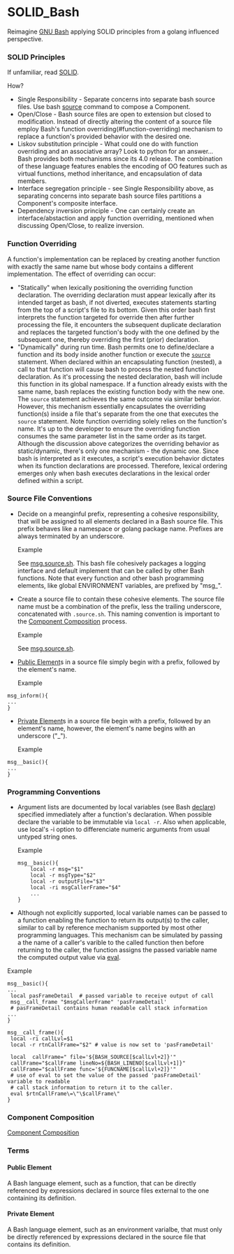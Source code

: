 # SOLID_Bash
Reimagine [GNU Bash](https://www.gnu.org/software/bash/) applying SOLID principles from a golang influenced perspective.

### SOLID Principles
If unfamiliar, read [SOLID](https://en.wikipedia.org/wiki/SOLID_(object-oriented_design)).

How?
+ Single Responsibility - Separate concerns into separate bash source files.  Use bash [source](https://en.wikipedia.org/wiki/Source_(command)) command to compose a Component.   
+ Open/Close - Bash source files are open to extension but closed to modification.  Instead of directly altering the content of a source file employ Bash's function overriding(#function-overriding) mechanism to replace a function's provided behavior with the desired one.
+ Liskov substitution principle - What could one do with function overriding and an associative array?  Look to python for an answer...  Bash provides both mechanisms since its 4.0 release.  The combination of these language features enables the encoding of OO features such as virtual functions, method inheritance, and encapsulation of data members. 
+ Interface segregation principle - see Single Responsibility above, as separating concerns into separate bash source files partitions a Component's composite interface.
+ Dependency inversion principle - One can certainly create an interface/abstaction and apply function overriding, mentioned when discussing Open/Close, to realize inversion. 

### Function Overriding ###
A function's implementation can be replaced by creating another function with exactly the same name but whose body contains a different implementation.  The effect of overriding can occur:
+ "Statically" when lexically positioning the overriding function declaration.  The overriding declaration must appear lexically after its intended target as bash, if not diverted, executes statements starting from the top of a script's file to its bottom.  Given this order bash first interprets the function targeted for override then after further processing the file, it encounters the subsequent duplicate declaration and replaces the targeted function's body with the one defined by the subsequent one, thereby overriding the first (prior) declaration. 
+ "Dynamically" during run time.  Bash permits one to define/declare a function and its body inside another function or execute the [```source```](https://www.gnu.org/software/bash/manual/bash.html) statement.  When declared within an encapsulating function (nested), a call to that function will cause bash to process the nested function declaration.  As it's processing the nested declaration, bash will include this function in its global namespace.  If a function already exists with the same name, bash replaces the existing function body with the new one.  The ```source``` statement achieves the same outcome via similar behavior.  However, this mechanism essentially encapsulates the overriding function(s) inside a file that's separate from the one that executes the ```source``` statement. 
Note function overriding solely relies on the function's name.  It's up to the developer to ensure the overriding function consumes the same parameter list in the same order as its target.  Although the discussion above categorizes the overriding behavior as static/dynamic, there's only one mechanism - the dynamic one.  Since bash is interpreted as it executes, a script's execution behavior dictates when its function declarations are processed.  Therefore, lexical ordering emerges only when bash executes declarations in the lexical order defined within a script.
 ### Source File Conventions
 + Decide on a meanginful prefix, representing a cohesive responsibility, that will be assigned to all elements declared in a Bash source file.  This prefix behaves like a namespace or golang package name.  Prefixes are always terminated by an underscore.
 
    Example
    
    See [msg.source.sh](https://github.com/WhisperingChaos/msg.source.sh/blob/master/component/msg.source.sh).  This bash file cohesively packages a logging interface and default implement that can be called by other Bash functions. Note that every function and other bash programming elements, like global ENVIRONMENT variables, are prefixed by "msg_".

  + Create a source file to contain these cohesive elements.  The source file name must be a combination of the prefix, less the trailing underscore, concatenated with ```.source.sh```.  This naming convention is important to the [Component Composition](#component-composition) process. 
  
    Example
    
    See [msg.source.sh](https://github.com/WhisperingChaos/msg.source.sh/blob/master/component/msg.source.sh).
    
  + [Public Element](#public-element)s in a source file simply begin with a prefix, followed by the element's name.
  
    Example
  ```
  msg_inform(){
  ...
  }
  ```
  + [Private Element](#private-element)s in a source file begin with a prefix, followed by an element's name, however, the element's name begins with an underscore ("_").
  
    Example
  ```
  msg__basic(){
  ...
  }
  ```
  
  ### Programming Conventions
  + Argument lists are documented by local variables (see Bash [declare](https://www.gnu.org/software/bash/manual/html_node/Bash-Builtins.html#Bash-Builtins)) specified immediately after a function's declaration.  When possible declare the variable to be immutable via ```local -r```.  Also when applicable, use local's -i option to differenciate numeric arguments from usual untyped string ones.
  
    Example
    ```
    msg__basic(){
        local -r msg="$1"
        local -r msgType="$2"
        local -r outputFile="$3"
        local -ri msgCallerFrame="$4"
        ...
    }
    ```
    
  + Although not explicitly supported, local variable names can be passed to a function enabling the function to return its output(s) to the caller, similar to call by reference mechanism supported by most other programming languages.  This mechanism can be simulated by passing a the name of a caller's varible to the called function then before returning to the caller, the function assigns the passed variable name the computed output value via [eval](https://tiswww.case.edu/php/chet/bash/bashref.html#Bourne-Shell-Builtins).
  
   Example
   ```
msg__basic(){
...
    local pasFrameDetail  # passed variable to receive output of call
   	msg__call_frame "$msgCallerFrame" 'pasFrameDetail'
    # pasFrameDetail contains human readable call stack information
...
}

msg__call_frame(){
    local -ri callLvl=$1
    local -r rtnCallFrame="$2" # value is now set to 'pasFrameDetail'
   
    local  callFrame=" file='${BASH_SOURCE[$callLvl+2]}'"
    callFrame="$callFrame lineNo=${BASH_LINENO[$callLvl+1]}"
    callFrame="$callFrame func='${FUNCNAME[$callLvl+2]}'"
    # use of eval to set the value of the passed 'pasFrameDetail' variable to readable
    # call stack information to return it to the caller. 
    eval $rtnCallFrame\=\"\$callFrame\" 
}

 ``` 
  
  
### Component Composition

[Component Composition](https://github.com/WhisperingChaos/sourcer.sh/blob/master/component/base/sourcer.source.sh)


### Terms
#### Public Element
A Bash language element, such as a function, that can be directly referenced by expressions declared in source files external to the one containing its definition.
#### Private Element
A Bash language element, such as an environment varialbe, that must only be directly referenced by expressions declared in the source file that contains its definition.
